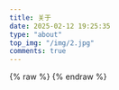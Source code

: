 ```yaml
---
title: 关于
date: 2025-02-12 19:25:35
type: "about"
top_img: "/img/2.jpg"
comments: true
---
```


{% raw %}
{% endraw %}
